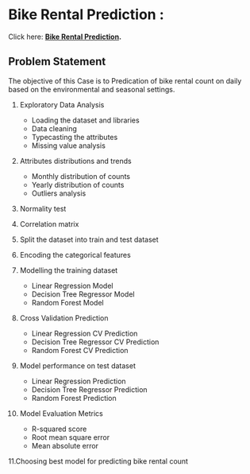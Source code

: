 # Bike Rental Prediction :

Click here: 
<b> [Bike Rental Prediction](https://github.com/BlessingNehohwa/Bike_rental_prediction/blob/main/Bike%20Rental%20Prediction.ipynb
).</b>



## <b> Problem Statement </b>


The objective of this Case is to Predication of bike rental count on daily based on the environmental and seasonal settings.

   1. Exploratory Data Analysis  
       * Loading the dataset and libraries 
       * Data cleaning
       * Typecasting the attributes
       * Missing value analysis
       
   2.  Attributes distributions and trends
       * Monthly distribution of counts
       * Yearly distribution of counts
       * Outliers analysis 
       
   3. Normality test  
   4. Correlation matrix  
   5. Split the dataset into train and test dataset 
   6. Encoding the categorical features 
   7. Modelling the training dataset 
       * Linear Regression Model
       * Decision Tree Regressor Model
       * Random Forest Model 
       
  8. Cross Validation Prediction 
       * Linear Regression CV Prediction 
       * Decision Tree Regressor CV Prediction 
       * Random Forest CV Prediction 
       
  9. Model performance on test dataset 
       * Linear Regression Prediction
       * Decision Tree Regressor Prediction
       * Random Forest Prediction 
       
  10. Model Evaluation Metrics
       * R-squared score
       * Root mean square error
       * Mean absolute error 
       
  11.Choosing best model for predicting bike rental count 



